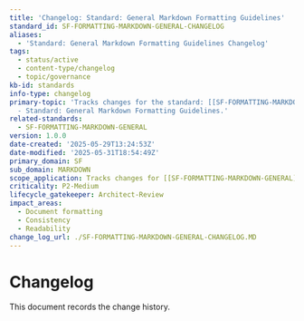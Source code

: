 ```yaml
---
title: 'Changelog: Standard: General Markdown Formatting Guidelines'
standard_id: SF-FORMATTING-MARKDOWN-GENERAL-CHANGELOG
aliases:
  - 'Standard: General Markdown Formatting Guidelines Changelog'
tags:
  - status/active
  - content-type/changelog
  - topic/governance
kb-id: standards
info-type: changelog
primary-topic: 'Tracks changes for the standard: [[SF-FORMATTING-MARKDOWN-GENERAL]]
  - Standard: General Markdown Formatting Guidelines.'
related-standards:
  - SF-FORMATTING-MARKDOWN-GENERAL
version: 1.0.0
date-created: '2025-05-29T13:24:53Z'
date-modified: '2025-05-31T18:54:49Z'
primary_domain: SF
sub_domain: MARKDOWN
scope_application: Tracks changes for [[SF-FORMATTING-MARKDOWN-GENERAL]].
criticality: P2-Medium
lifecycle_gatekeeper: Architect-Review
impact_areas:
  - Document formatting
  - Consistency
  - Readability
change_log_url: ./SF-FORMATTING-MARKDOWN-GENERAL-CHANGELOG.MD
---
```


# Changelog

This document records the change history.

